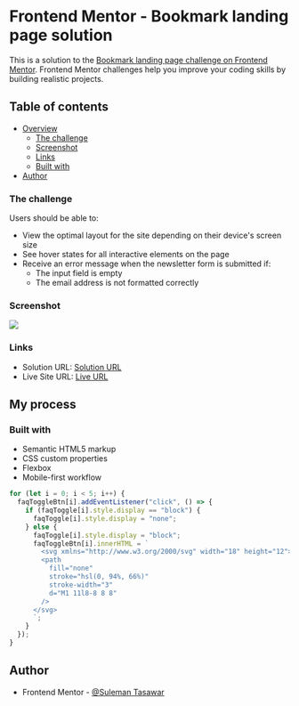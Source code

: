 # Frontend Mentor - Bookmark landing page solution

This is a solution to the [Bookmark landing page challenge on Frontend Mentor](https://www.frontendmentor.io/challenges/bookmark-landing-page-5d0b588a9edda32581d29158). Frontend Mentor challenges help you improve your coding skills by building realistic projects.

## Table of contents

- [Overview](#overview)
  - [The challenge](#the-challenge)
  - [Screenshot](#screenshot)
  - [Links](#links)
  - [Built with](#built-with)
- [Author](#author)

### The challenge

Users should be able to:

- View the optimal layout for the site depending on their device's screen size
- See hover states for all interactive elements on the page
- Receive an error message when the newsletter form is submitted if:
  - The input field is empty
  - The email address is not formatted correctly

### Screenshot

![](./screenshot.jpg)

### Links

- Solution URL: [Solution URL](https://github.com/Suleman-Tasawar/bookmark-landing-page-master)
- Live Site URL: [Live URL](https://suleman-tasawar.github.io/bookmark-landing-page-master/)

## My process

### Built with

- Semantic HTML5 markup
- CSS custom properties
- Flexbox
- Mobile-first workflow

```js
for (let i = 0; i < 5; i++) {
  faqToggleBtn[i].addEventListener("click", () => {
    if (faqToggle[i].style.display == "block") {
      faqToggle[i].style.display = "none";
    } else {
      faqToggle[i].style.display = "block";
      faqToggleBtn[i].innerHTML = `
        <svg xmlns="http://www.w3.org/2000/svg" width="18" height="12">
        <path
          fill="none"
          stroke="hsl(0, 94%, 66%)"
          stroke-width="3"
          d="M1 11l8-8 8 8"
        />
      </svg>
      `;
    }
  });
}
```

## Author

- Frontend Mentor - [@Suleman Tasawar](https://www.frontendmentor.io/profile/SulemanTasawar)
